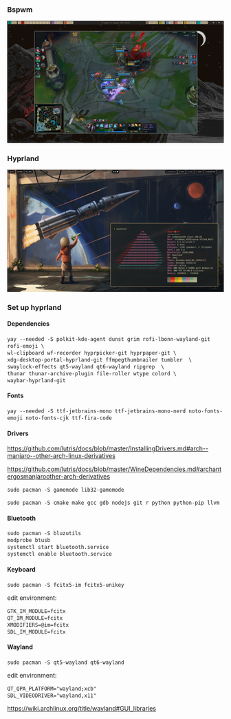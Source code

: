 ### Bspwm

<img src="img/327898468_1400218020514239_4879097187421492755_n.jpg">

### Hyprland

<img src="img/1677083250.png">

### Set up hyprland

#### Dependencies
```
yay --needed -S polkit-kde-agent dunst grim rofi-lbonn-wayland-git rofi-emoji \
wl-clipboard wf-recorder hyprpicker-git hyprpaper-git \
xdg-desktop-portal-hyprland-git ffmpegthumbnailer tumbler  \
swaylock-effects qt5-wayland qt6-wayland ripgrep  \
thunar thunar-archive-plugin file-roller wtype colord \
waybar-hyprland-git
```

#### Fonts
```
yay --needed -S ttf-jetbrains-mono ttf-jetbrains-mono-nerd noto-fonts-emoji noto-fonts-cjk ttf-fira-code
```

#### Drivers
https://github.com/lutris/docs/blob/master/InstallingDrivers.md#arch--manjaro--other-arch-linux-derivatives

https://github.com/lutris/docs/blob/master/WineDependencies.md#archantergosmanjaroother-arch-derivatives

```
sudo pacman -S gamemode lib32-gamemode
```

```
sudo pacman -S cmake make gcc gdb nodejs git r python python-pip llvm
```

#### Bluetooth
```
sudo pacman -S bluzutils
modprobe btusb
systemctl start bluetooth.service
systemctl enable bluetooth.service
```

#### Keyboard
```
sudo pacman -S fcitx5-im fcitx5-unikey
```

edit environment:
```
GTK_IM_MODULE=fcitx
QT_IM_MODULE=fcitx
XMODIFIERS=@im=fcitx
SDL_IM_MODULE=fcitx
```

#### Wayland
```
sudo pacman -S qt5-wayland qt6-wayland
```

edit environment:
```
QT_QPA_PLATFORM="wayland;xcb"
SDL_VIDEODRIVER="wayland,x11"
```
https://wiki.archlinux.org/title/wayland#GUI_libraries
